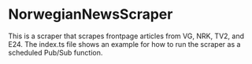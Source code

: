 # NorwegianNewsScraper

This is a scraper that scrapes frontpage articles from VG, NRK, TV2, and E24.
The index.ts file shows an example for how to run the scraper as a scheduled Pub/Sub function.
